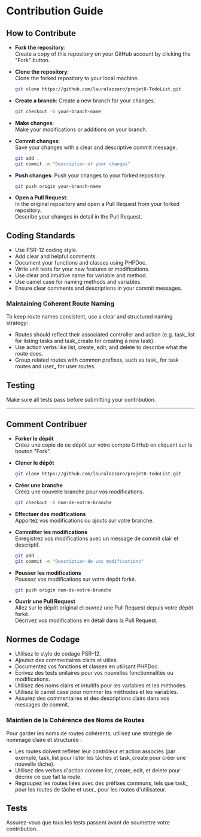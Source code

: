# Contribution Guide

## How to Contribute

- **Fork the repository**:   
Create a copy of this repository on your GitHub account by clicking the "Fork" button.  

- **Clone the repository**:   
Clone the forked repository to your local machine.
    
  ```bash
  git clone https://github.com/lauralazzaro/projet8-TodoList.git
  ```

- **Create a branch**: Create a new branch for your changes.
    
  ```bash
  git checkout -b your-branch-name
  ```

- **Make changes**:  
Make your modifications or additions on your branch.


- **Commit changes**:  
Save your changes with a clear and descriptive commit message.
    
  ```bash
  git add .
  git commit -m "Description of your changes"  
  ```
  
- **Push changes**: Push your changes to your forked repository.
  
  ```bash
  git push origin your-branch-name
  ```

- **Open a Pull Request**:  
In the original repository and open a Pull Request from your forked repository.  
Describe your changes in detail in the Pull Request.

## Coding Standards

- Use PSR-12 coding style.
- Add clear and helpful comments.
- Document your functions and classes using PHPDoc.
- Write unit tests for your new features or modifications.
- Use clear and intuitive name for variable and method.
- Use camel case for naming methods and variables.
- Ensure clear comments and descriptions in your commit messages.


### Maintaining Coherent Route Naming

To keep route names consistent, use a clear and structured naming strategy:  
- Routes should reflect their associated controller and action (e.g. task_list for listing tasks and task_create for creating a new task).
- Use action verbs like list, create, edit, and delete to describe what the route does. 
- Group related routes with common prefixes, such as task_ for task routes and user_ for user routes.

## Testing

Make sure all tests pass before submitting your contribution. 

---

## Comment Contribuer

- **Forker le dépôt**  
Créez une copie de ce dépôt sur votre compte GitHub en cliquant sur le bouton "Fork".

- **Cloner le dépôt**

  ```bash
  git clone https://github.com/lauralazzaro/projet8-TodoList.git
  ```

- **Créer une branche**  
Créez une nouvelle branche pour vos modifications.
    
  ```bash
  git checkout -b nom-de-votre-branche
  ```

- **Effectuer des modifications**  
Apportez vos modifications ou ajouts sur votre branche.


- **Committer les modifications**  
Enregistrez vos modifications avec un message de commit clair et descriptif.
    
  ```bash
  git add .
  git commit -m "Description de vos modifications"
  ```

- **Pousser les modifications**  
Poussez vos modifications sur votre dépôt forké.
    
  ```bash
  git push origin nom-de-votre-branche
  ```

- **Ouvrir une Pull Request**  
Allez sur le dépôt original et ouvrez une Pull Request depuis votre dépôt forké.  
Décrivez vos modifications en détail dans la Pull Request.

## Normes de Codage

- Utilisez le style de codage PSR-12.
- Ajoutez des commentaires clairs et utiles.
- Documentez vos fonctions et classes en utilisant PHPDoc.
- Écrivez des tests unitaires pour vos nouvelles fonctionnalités ou modifications.
- Utilisez des noms clairs et intuitifs pour les variables et les méthodes.
- Utilisez le camel case pour nommer les méthodes et les variables.
- Assurez des commentaires et des descriptions clairs dans vos messages de commit.

### Maintien de la Cohérence des Noms de Routes

Pour garder les noms de routes cohérents, utilisez une stratégie de nommage claire et structurée :
- Les routes doivent refléter leur contrôleur et action associés (par exemple, task_list pour lister les tâches et task_create pour créer une nouvelle tâche).
- Utilisez des verbes d'action comme list, create, edit, et delete pour décrire ce que fait la route.
- Regroupez les routes liées avec des préfixes communs, tels que task_ pour les routes de tâche et user_ pour les routes d'utilisateur.
## Tests

Assurez-vous que tous les tests passent avant de soumettre votre contribution.
